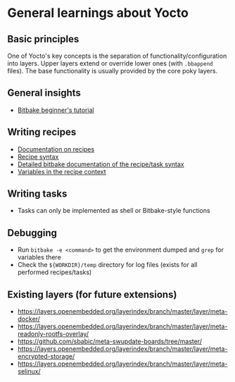 # General learnings about Yocto

## Basic principles

One of Yocto's key concepts is the separation of functionality/configuration 
into layers. Upper layers extend or override lower ones (with `.bbappend` files). 
The base functionality is usually provided by the core poky layers.

## General insights

- [Bitbake beginner's tutorial](https://a4z.bitbucket.io/docs/BitBake/guide.html)

## Writing recipes

- [Documentation on recipes](https://www.yoctoproject.org/docs/current/dev-manual/dev-manual.html#new-recipe-writing-a-new-recipe)
- [Recipe syntax](https://www.yoctoproject.org/docs/current/dev-manual/dev-manual.html#recipe-syntax)
- [Detailed bitbake documentation of the recipe/task syntax](https://www.yoctoproject.org/docs/3.1/bitbake-user-manual/bitbake-user-manual.html#bitbake-user-manual-metadata)
- [Variables in the recipe context](https://www.yoctoproject.org/docs/3.1/ref-manual/ref-manual.html#ref-varlocality-recipe-required)

## Writing tasks

- Tasks can only be implemented as shell or Bitbake-style functions


## Debugging

- Run `bitbake -e <command>` to get the environment dumped and `grep` for variables there
- Check the `${WORKDIR}/temp` directory for log files (exists for all performed recipes/tasks)


## Existing layers (for future extensions)

- https://layers.openembedded.org/layerindex/branch/master/layer/meta-docker/
- https://layers.openembedded.org/layerindex/branch/master/layer/meta-readonly-rootfs-overlay/
- https://github.com/sbabic/meta-swupdate-boards/tree/master/
- https://layers.openembedded.org/layerindex/branch/master/layer/meta-encrypted-storage/
- https://layers.openembedded.org/layerindex/branch/master/layer/meta-selinux/